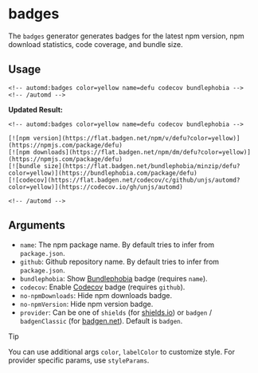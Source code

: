 # badges

The `badges` generator generates badges for the latest npm version, npm download statistics, code coverage, and bundle size.

## Usage

    <!-- automd:badges color=yellow name=defu codecov bundlephobia -->
    <!-- /automd -->

**Updated Result:**

    <!-- automd:badges color=yellow name=defu codecov bundlephobia -->

    [![npm version](https://flat.badgen.net/npm/v/defu?color=yellow)](https://npmjs.com/package/defu)
    [![npm downloads](https://flat.badgen.net/npm/dm/defu?color=yellow)](https://npmjs.com/package/defu)
    [![bundle size](https://flat.badgen.net/bundlephobia/minzip/defu?color=yellow)](https://bundlephobia.com/package/defu)
    [![codecov](https://flat.badgen.net/codecov/c/github/unjs/automd?color=yellow)](https://codecov.io/gh/unjs/automd)

    <!-- /automd -->

## Arguments

- `name`: The npm package name. By default tries to infer from `package.json`.
- `github`: Github repository name. By default tries to infer from `package.json`.
- `bundlephobia`: Show [Bundlephobia](https://bundlephobia.com/) badge (requires `name`).
- `codecov`: Enable [Codecov](https://codecov.io) badge (requires `github`).
- `no-npmDownloads`: Hide npm downloads badge.
- `no-npmVersion`: Hide npm version badge.
- `provider`: Can be one of `shields` (for [shields.io](https://shields.io/)) or `badgen` / `badgenClassic` (for [badgen.net](https://badgen.net/)). Default is `badgen`.

> [!TIP]
> You can use additional args `color`, `labelColor` to customize style. For provider specific params, use `styleParams`.
